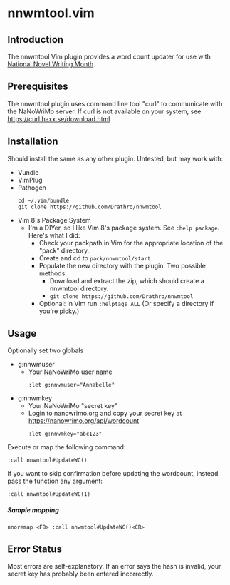 # nnwmtool.vim

## Introduction
The nnwmtool Vim plugin provides a word count updater for use with [National Novel Writing Month](https://nanowrimo.org).

## Prerequisites
The nnwmtool plugin uses command line tool "curl" to communicate with the NaNoWriMo server. If curl is not available on your system, see https://curl.haxx.se/download.html

## Installation
Should install the same as any other plugin. Untested, but may work with:
* Vundle
* VimPlug
* Pathogen
  ```
  cd ~/.vim/bundle
  git clone https://github.com/Drathro/nnwmtool
  ```
* Vim 8's Package System
  * I'm a DIYer, so I like Vim 8's package system. See `:help package`. Here's what I did:
    * Check your packpath in Vim for the appropriate location of the "pack" directory.
    * Create and cd to `pack/nnwmtool/start`
    * Populate the new directory with the plugin. Two possible methods:
      * Download and extract the zip, which should create a nnwmtool directory.
      * `git clone https://github.com/Drathro/nnwmtool`
    * Optional: in Vim run `:helptags ALL` (Or specify a directory if you're picky.)

## Usage
Optionally set two globals
- g:nnwmuser
  - Your NaNoWriMo user name
    ```
    :let g:nnwmuser="Annabelle"
    ```
- g:nnwmkey
  - Your NaNoWriMo "secret key"
  - Login to nanowrimo.org and copy your secret key at https://nanowrimo.org/api/wordcount 
    ```
    :let g:nnwmkey="abc123"
    ```

Execute or map the following command:
```
:call nnwmtool#UpdateWC()
```

If you want to skip confirmation before updating the wordcount, instead pass the function any argument:
```
:call nnwmtool#UpdateWC(1)
```

##### Sample mapping
```
nnoremap <F8> :call nnwmtool#UpdateWC()<CR>
```

## Error Status
Most errors are self-explanatory. If an error says the hash is invalid, your secret key has probably been entered incorrectly.

